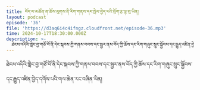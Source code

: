 ```yaml
---
title: བོད་ལ་མཚོན་ན་ཆོས་ལུགས་ནི་རིག་གནས་དར་སྤེལ་བྱེད་པའི་སྲོག་རྩ་ལྟ་བུ་ཡིན།
layout: podcast
episode: '36'
file: 'https://d3aq6i4c4ifngz.cloudfront.net/episode-36.mp3'
time: 2024-10-17T18:30:00.000Z
description: >-
  ཐེངས་འདིའི་གླེང་བྱ་གཙོ་བོ་ནི་དེང་སྐབས་ཀྱི་གནས་བབས་དང་སྦྱར་ནས་བོད་ཀྱི་ཆོས་དང་རིག་གཞུང་སྲུང་སྐྱོབས་དང་རྒྱུད་འཛིན་བྱེད་དགོས་པའི་གལ་ཆེན་རང་བཞིན་ཡིན།
---
```


ཐེངས་འདིའི་གླེང་བྱ་གཙོ་བོ་ནི་དེང་སྐབས་ཀྱི་གནས་བབས་དང་སྦྱར་ནས་བོད་ཀྱི་ཆོས་དང་རིག་གཞུང་སྲུང་སྐྱོབས་དང་རྒྱུད་འཛིན་བྱེད་དགོས་པའི་གལ་ཆེན་རང་བཞིན་ཡིན།


